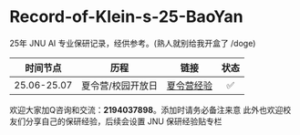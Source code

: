 # Record-of-Klein-s-25-BaoYan
25年 JNU AI 专业保研记录，经供参考。(熟人就别给我开盒了 /doge)

| 时间节点 | 历程 | 链接 | 状态 |
| --- | :---: | :---: | :---: |
| 25.06-25.07 | 夏令营/校园开放日 | [夏令营经验](./SummerCamp/README.md) | &#x2705; |


欢迎大家加Q咨询和交流：**2194037898**。添加时请务必备注来意
此外也欢迎校友们分享自己的保研经验，后续会设置 JNU 保研经验贴专栏
